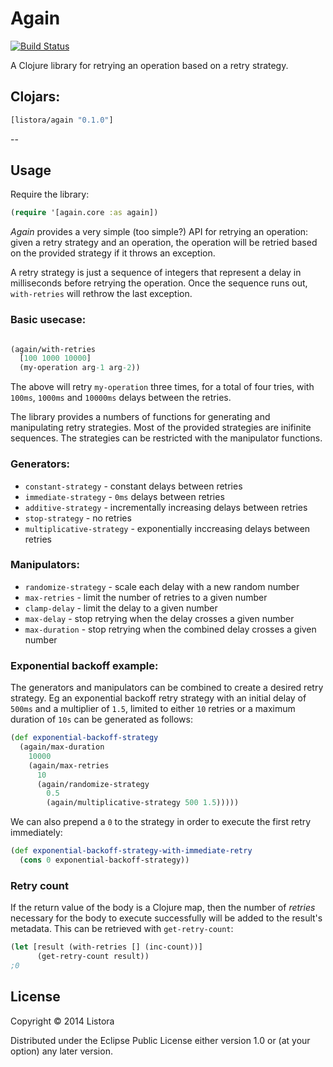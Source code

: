 # Again

[![Build Status](https://travis-ci.org/listora/again.png?branch=master)](https://travis-ci.org/listora/again)

A Clojure library for retrying an operation based on a retry strategy.

## Clojars:

```clj
[listora/again "0.1.0"]
```

--

## Usage

Require the library:

```clj
(require '[again.core :as again])
```

*Again* provides a very simple (too simple?) API for retrying an
operation: given a retry strategy and an operation, the operation will
be retried  based on the provided strategy if it throws an exception.

A retry strategy is just a sequence of integers that represent a delay
in milliseconds before retrying the operation. Once the sequence runs
out, `with-retries` will rethrow the last exception.

### Basic usecase:

```clj

(again/with-retries
  [100 1000 10000]
  (my-operation arg-1 arg-2))
```

The above will retry `my-operation` three times, for a total of four
tries, with `100ms`, `1000ms` and `10000ms` delays between the
retries.

The library provides a numbers of functions for generating and
manipulating retry strategies. Most of the provided strategies are
inifinite sequences. The strategies can be restricted with the
manipulator functions.

### Generators:

* `constant-strategy` - constant delays between retries
* `immediate-strategy` - `0ms` delays between retries
* `additive-strategy` - incrementally increasing delays between retries
* `stop-strategy` - no retries
* `multiplicative-strategy` - exponentially inccreasing delays between retries

### Manipulators:

* `randomize-strategy` - scale each delay with a new random number
* `max-retries` - limit the number of retries to a given number
* `clamp-delay` - limit the delay to a given number
* `max-delay` - stop retrying when the delay crosses a given number
* `max-duration` - stop retrying when the combined delay crosses a given number

### Exponential backoff example:

The generators and manipulators can be combined to create a desired
retry strategy. Eg an exponential backoff retry strategy with an
initial delay of `500ms` and a multiplier of `1.5`, limited to either
`10` retries or a maximum duration of `10s` can be generated as
follows:

```clj
(def exponential-backoff-strategy
  (again/max-duration
    10000
    (again/max-retries
      10
      (again/randomize-strategy
        0.5
        (again/multiplicative-strategy 500 1.5)))))
```

We can also prepend a `0` to the strategy in order to execute the
first retry immediately:

```clj
(def exponential-backoff-strategy-with-immediate-retry
  (cons 0 exponential-backoff-strategy))
```

### Retry count
If the return value of the body is a Clojure map, then the number of *retries*
necessary for the body to execute successfully will be added to the result's
metadata. This can be retrieved with `get-retry-count`:

```clj
(let [result (with-retries [] (inc-count))]
      (get-retry-count result))
;0
```

## License

Copyright © 2014 Listora

Distributed under the Eclipse Public License either version 1.0 or (at
your option) any later version.

